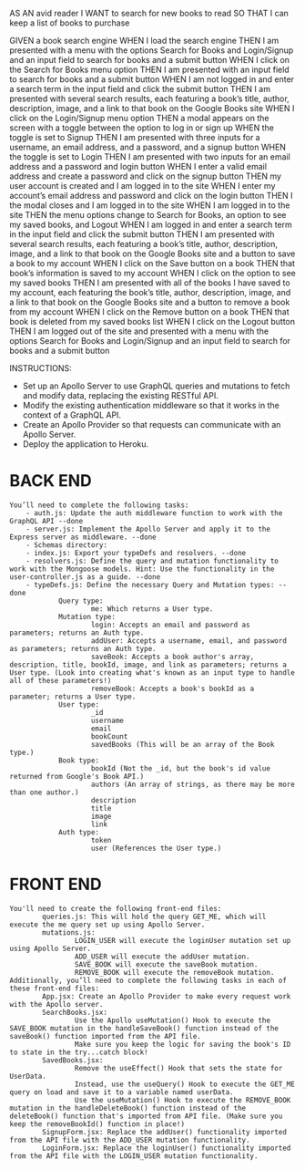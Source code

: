 AS AN avid reader I WANT to search for new books to read SO THAT I can keep a list of books to purchase

GIVEN a book search engine
WHEN I load the search engine THEN I am presented with a menu with the options Search for Books and Login/Signup and an input field to search for books and a submit button
WHEN I click on the Search for Books menu option THEN I am presented with an input field to search for books and a submit button
WHEN I am not logged in and enter a search term in the input field and click the submit button THEN I am presented with several search results, each featuring a book’s title, author, description, image, and a link to that book on the Google Books site
WHEN I click on the Login/Signup menu option THEN a modal appears on the screen with a toggle between the option to log in or sign up
WHEN the toggle is set to Signup THEN I am presented with three inputs for a username, an email address, and a password, and a signup button
WHEN the toggle is set to Login THEN I am presented with two inputs for an email address and a password and login button
WHEN I enter a valid email address and create a password and click on the signup button THEN my user account is created and I am logged in to the site
WHEN I enter my account’s email address and password and click on the login button THEN I the modal closes and I am logged in to the site
WHEN I am logged in to the site THEN the menu options change to Search for Books, an option to see my saved books, and Logout
WHEN I am logged in and enter a search term in the input field and click the submit button THEN I am presented with several search results, each featuring a book’s title, author, description, image, and a link to that book on the Google Books site and a button to save a book to my account
WHEN I click on the Save button on a book THEN that book’s information is saved to my account
WHEN I click on the option to see my saved books THEN I am presented with all of the books I have saved to my account, each featuring the book’s title, author, description, image, and a link to that book on the Google Books site and a button to remove a book from my account
WHEN I click on the Remove button on a book THEN that book is deleted from my saved books list
WHEN I click on the Logout button THEN I am logged out of the site and presented with a menu with the options Search for Books and Login/Signup and an input field to search for books and a submit button  

INSTRUCTIONS:
- Set up an Apollo Server to use GraphQL queries and mutations to fetch and modify data, replacing the existing RESTful API.
- Modify the existing authentication middleware so that it works in the context of a GraphQL API.
- Create an Apollo Provider so that requests can communicate with an Apollo Server.
- Deploy the application to Heroku.

# BACK END
    You’ll need to complete the following tasks:
        - auth.js: Update the auth middleware function to work with the GraphQL API --done
        - server.js: Implement the Apollo Server and apply it to the Express server as middleware. --done
        - Schemas directory:
        - index.js: Export your typeDefs and resolvers. --done
        - resolvers.js: Define the query and mutation functionality to work with the Mongoose models. Hint: Use the functionality in the user-controller.js as a guide. --done 
        - typeDefs.js: Define the necessary Query and Mutation types: --done
                Query type:
                        me: Which returns a User type.
                Mutation type:
                        login: Accepts an email and password as parameters; returns an Auth type.
                        addUser: Accepts a username, email, and password as parameters; returns an Auth type.
                        saveBook: Accepts a book author's array, description, title, bookId, image, and link as parameters; returns a User type. (Look into creating what's known as an input type to handle all of these parameters!)
                        removeBook: Accepts a book's bookId as a parameter; returns a User type.
                User type:
                        _id
                        username
                        email
                        bookCount
                        savedBooks (This will be an array of the Book type.)
                Book type:
                        bookId (Not the _id, but the book's id value returned from Google's Book API.)
                        authors (An array of strings, as there may be more than one author.)
                        description
                        title
                        image
                        link
                Auth type:
                        token
                        user (References the User type.)

# FRONT END
    You'll need to create the following front-end files:
            queries.js: This will hold the query GET_ME, which will execute the me query set up using Apollo Server.
            mutations.js:
                    LOGIN_USER will execute the loginUser mutation set up using Apollo Server.
                    ADD_USER will execute the addUser mutation.
                    SAVE_BOOK will execute the saveBook mutation.
                    REMOVE_BOOK will execute the removeBook mutation.
    Additionally, you’ll need to complete the following tasks in each of these front-end files:
            App.jsx: Create an Apollo Provider to make every request work with the Apollo server.
            SearchBooks.jsx:
                    Use the Apollo useMutation() Hook to execute the SAVE_BOOK mutation in the handleSaveBook() function instead of the saveBook() function imported from the API file.
                    Make sure you keep the logic for saving the book's ID to state in the try...catch block!
            SavedBooks.jsx:
                    Remove the useEffect() Hook that sets the state for UserData.
                    Instead, use the useQuery() Hook to execute the GET_ME query on load and save it to a variable named userData.
                    Use the useMutation() Hook to execute the REMOVE_BOOK mutation in the handleDeleteBook() function instead of the deleteBook() function that's imported from API file. (Make sure you keep the removeBookId() function in place!)
            SignupForm.jsx: Replace the addUser() functionality imported from the API file with the ADD_USER mutation functionality.
            LoginForm.jsx: Replace the loginUser() functionality imported from the API file with the LOGIN_USER mutation functionality.